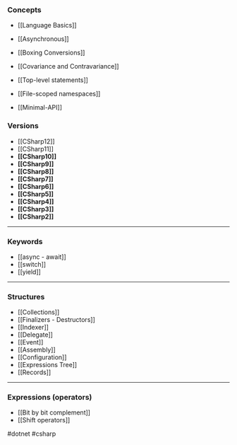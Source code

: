 ### Concepts

* [[Language Basics]]

* [[Asynchronous]]
* [[Boxing Conversions]]
* [[Covariance and Contravariance]]
* [[Top-level statements]]
* [[File-scoped namespaces]]
* [[Minimal-API]]
### Versions

* [[CSharp12]]
* [[CSharp11]]
* **[[CSharp10]]**
* **[[CSharp9]]**
* **[[CSharp8]]**
* **[[CSharp7]]**
* **[[CSharp6]]**
* **[[CSharp5]]**
* **[[CSharp4]]**
* **[[CSharp3]]**
* **[[CSharp2]]**

<hr>

### Keywords

* [[async - await]]
* [[switch]]
* [[yield]]

<hr>

### Structures

* [[Collections]]
* [[Finalizers - Destructors]]
* [[Indexer]]
* [[Delegate]]
* [[Event]]
* [[Assembly]]
* [[Configuration]]
* [[Expressions Tree]]
* [[Records]]

<hr>

### Expressions (operators)

* [[Bit by bit complement]]
* [[Shift operators]]

#dotnet #csharp
